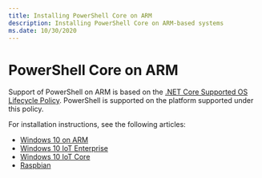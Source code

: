 ```yaml
---
title: Installing PowerShell Core on ARM
description: Installing PowerShell Core on ARM-based systems
ms.date: 10/30/2020
---
```


# PowerShell Core on ARM

<!-- TODO: add link to .NET 5 lifecylce - distingquish 7.0 vs 7.1-->

Support of PowerShell on ARM is based on the
[.NET Core Supported OS Lifecycle Policy](https://github.com/dotnet/core/blob/master/release-notes/3.1/3.1-supported-os.md).
PowerShell is supported on the platform supported under this policy.

For installation instructions, see the following articles:

- [Windows 10 on ARM](installing-powershell-core-on-windows.md#installing-the-zip-package)
- [Windows 10 IoT Enterprise](installing-powershell-core-on-windows.md#deploying-on-windows-10-iot-enterprise)
- [Windows 10 IoT Core](installing-powershell-core-on-windows.md#deploying-on-windows-10-iot-core)
- [Raspbian](installing-powershell-core-on-linux.md#raspbian)
